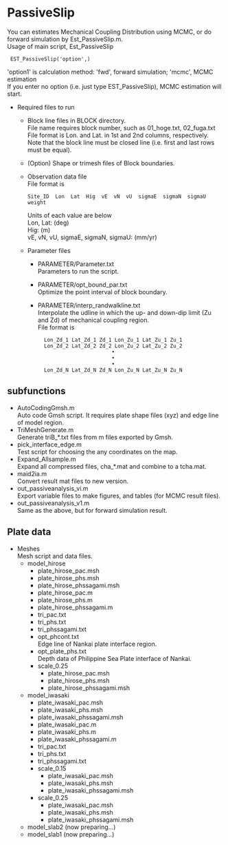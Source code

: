# PassiveSlip
You can estimates Mechanical Coupling Distribution using MCMC, or do forward simulation by Est_PassiveSlip.m.  
Usage of main script, Est_PassiveSlip

     EST_PassiveSlip('option',)

'option1' is calculation method: 'fwd', forward simulation; 'mcmc', MCMC estimation  
If you enter no option (i.e. just type EST_PassiveSlip), MCMC estimation will start.
* Required files to run
    * Block line files in BLOCK directory.  
      File name requires block number, such as 01_hoge.txt, 02_fuga.txt  
      File format is Lon. and Lat. in 1st and 2nd columns, respectively. Note that the block line must be closed line (i.e. first and last rows must be equal).
    * (Option) Shape or trimesh files of Block boundaries.
    * Observation data file  
      File format is  

          Site_ID  Lon  Lat  Hig  vE  vN  vU  sigmaE  sigmaN  sigmaU  weight

      Units of each value are below  
      Lon, Lat: (deg)  
      Hig: (m)  
      vE, vN, vU, sigmaE, sigmaN, sigmaU: (mm/yr)
    * Parameter files
        * PARAMETER/Parameter.txt  
          Parameters to run the script.
        * PARAMETER/opt_bound_par.txt  
          Optimize the point interval of block boundary.
        * PARAMETER/interp_randwalkline.txt  
          Interpolate the udline in which the up- and down-dip limit (Zu and Zd) of mechanical coupling region.  
          File format is  

                Lon_Zd_1 Lat_Zd_1 Zd_1 Lon_Zu_1 Lat_Zu_1 Zu_1
                Lon_Zd_2 Lat_Zd_2 Zd_2 Lon_Zu_2 Lat_Zu_2 Zu_2
                                      •
                                      •
                                      •
                Lon_Zd_N Lat_Zd_N Zd_N Lon_Zu_N Lat_Zu_N Zu_N

## subfunctions
* AutoCodingGmsh.m  
  Auto code Gmsh script. It requires plate shape files (xyz) and edge line of model region.
* TriMeshGenerate.m  
  Generate triB_*.txt files from m files exported by Gmsh.
* pick_interface_edge.m  
  Test script for choosing the any coordinates on the map.
* Expand_Allsample.m  
  Expand all compressed files, cha_*.mat and combine to a tcha.mat.
* maid2ia.m  
  Convert result mat files to new version.
* out_passiveanalysis_vi.m  
  Export variable files to make figures, and tables (for MCMC result files).
* out_passiveanalysis_v1.m  
  Same as the above, but for forward simulation result.

## Plate data
* Meshes  
    Mesh script and data files.
    * model_hirose
        * plate_hirose_pac.msh
        * plate_hirose_phs.msh
        * plate_hirose_phssagami.msh
        * plate_hirose_pac.m
        * plate_hirose_phs.m
        * plate_hirose_phssagami.m
        * tri_pac.txt
        * tri_phs.txt
        * tri_phssagami.txt
        * opt_phcont.txt  
        Edge line of Nankai plate interface region.
        * opt_plate_phs.txt  
        Depth data of Philippine Sea Plate interface of Nankai.
        * scale_0.25
            * plate_hirose_pac.msh
            * plate_hirose_phs.msh
            * plate_hirose_phssagami.msh
    * model_iwasaki
        * plate_iwasaki_pac.msh
        * plate_iwasaki_phs.msh
        * plate_iwasaki_phssagami.msh
        * plate_iwasaki_pac.m
        * plate_iwasaki_phs.m
        * plate_iwasaki_phssagami.m
        * tri_pac.txt
        * tri_phs.txt
        * tri_phssagami.txt
        * scale_0.15
            * plate_iwasaki_pac.msh
            * plate_iwasaki_phs.msh
            * plate_iwasaki_phssagami.msh
        * scale_0.25
            * plate_iwasaki_pac.msh
            * plate_iwasaki_phs.msh
            * plate_iwasaki_phssagami.msh
    * model_slab2 (now preparing...)
    * model_slab1 (now preparing...)